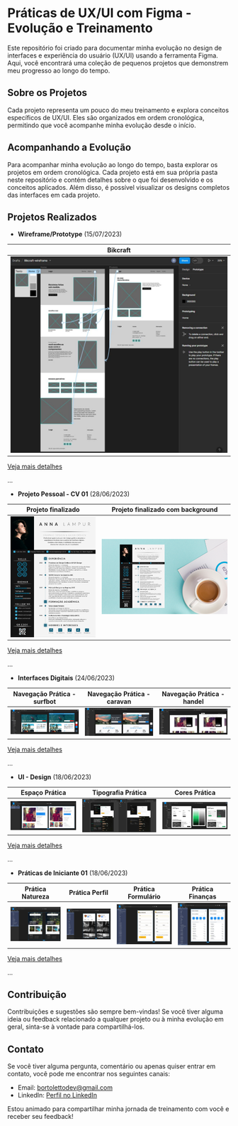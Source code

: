 # Práticas de UX/UI com Figma - Evolução e Treinamento

Este repositório foi criado para documentar minha evolução no design de interfaces e experiência do usuário (UX/UI) usando a ferramenta Figma. Aqui, você encontrará uma coleção de pequenos projetos que demonstrem meu progresso ao longo do tempo.

## Sobre os Projetos

Cada projeto representa um pouco do meu treinamento e explora conceitos específicos de UX/UI. Eles são organizados em ordem cronológica, permitindo que você acompanhe minha evolução desde o início.

## Acompanhando a Evolução

Para acompanhar minha evolução ao longo do tempo, basta explorar os projetos em ordem cronológica. Cada projeto está em sua própria pasta neste repositório e contém detalhes sobre o que foi desenvolvido e os conceitos aplicados. Além disso, é possível visualizar os designs completos das interfaces em cada projeto.

## Projetos Realizados

- **Wireframe/Prototype** (15/07/2023)

| Bikcraft                                            |
| --------------------------------------------------- |
| ![Bikcraft - Wireframe/Prototype](https://github.com/GuiDev45/UX-UI-Evolucao-e-Praticas/blob/master/Wireframe/print/print-wire02.JPG) 

[Veja mais detalhes](https://github.com/GuiDev45/UX-UI-Evolucao-e-Praticas/tree/master/Wireframe)

...

- **Projeto Pessoal - CV 01** (28/06/2023)

| Projeto finalizado                                  | Projeto finalizado com background                   |
| --------------------------------------------------- | --------------------------------------------------- |
| ![Projeto finalizado](https://github.com/GuiDev45/UX-UI-Evolucao-e-Praticas/blob/master/Projeto%20Pessoal/print/projeto-pessoal-cv-final-sem-bg.png) | ![Projeto finalizado com background](https://github.com/GuiDev45/UX-UI-Evolucao-e-Praticas/blob/master/Projeto%20Pessoal/print/projeto-pessoal-cv-final.png)

[Veja mais detalhes](https://github.com/GuiDev45/UX-UI-Evolucao-e-Praticas/tree/master/Projeto%20Pessoal)

...

- **Interfaces Digitais** (24/06/2023)

| Navegação Prática - surfbot                         | Navegação Prática - caravan                         | Navegação Prática - handel                          |
| --------------------------------------------------- | --------------------------------------------------- | --------------------------------------------------- |
| ![Navegação Prática - surfbot](https://github.com/GuiDev45/UX-UI-Evolucao-e-Praticas/blob/master/Interfaces%20Digitais/surfbot/print/print-surfbot-final.JPG) | ![Navegação Prática - caravan](https://github.com/GuiDev45/UX-UI-Evolucao-e-Praticas/blob/master/Interfaces%20Digitais/caravan/print/print-caravan-final.JPG) | ![Navegação Prática - handel](https://github.com/GuiDev45/UX-UI-Evolucao-e-Praticas/blob/master/Interfaces%20Digitais/handel/print/print-handel-final.JPG)

[Veja mais detalhes](https://github.com/GuiDev45/UX-UI-Evolucao-e-Praticas/tree/master/Interfaces%20Digitais)

...

- **UI - Design** (18/06/2023)

| Espaço Prática                                      | Tipografia Prática				                    | Cores Prática				                          |
| --------------------------------------------------- | --------------------------------------------------- | --------------------------------------------------- |
| ![Espaço Prática](https://github.com/GuiDev45/UX-UI-Evolucao-e-Praticas/blob/master/UI-Design/0302-espaco-pratica/print/print-espaco-pratica.JPG) | ![Tipografia Prática](https://github.com/GuiDev45/UX-UI-Evolucao-e-Praticas/blob/master/UI-Design/0306-tipografia-pratica/print/print-tipografia-pratica-juntas.jpg) | ![Cores Prática](https://github.com/GuiDev45/UX-UI-Evolucao-e-Praticas/blob/master/UI-Design/0311-cores-pratica/print/print-cores-praticas.JPG)

[Veja mais detalhes](https://github.com/GuiDev45/UX-UI-Evolucao-e-Praticas/tree/master/UI-Design/)

...

- **Práticas de Iniciante 01** (18/06/2023)

| Prática Natureza                                    | Prática Perfil                                    | Prática Formulário                                 | Prática Finanças                                    |
| --------------------------------------------------- | ------------------------------------------------- | -------------------------------------------------- | --------------------------------------------------- |
| ![Prática Natureza](https://github.com/GuiDev45/UX-UI-Evolucao-e-Praticas/blob/master/Praticas-iniciante-01/tela1/print/print-tela1.JPG) | ![Prática Perfil](https://github.com/GuiDev45/UX-UI-Evolucao-e-Praticas/blob/master/Praticas-iniciante-01/tela2/print/print-tela2.JPG) | ![Prática Formulário](https://github.com/GuiDev45/UX-UI-Evolucao-e-Praticas/blob/master/Praticas-iniciante-01/tela3/print/print-tela3.JPG) | ![Prática Finanças](https://github.com/GuiDev45/UX-UI-Evolucao-e-Praticas/blob/master/Praticas-iniciante-01/tela4/print/print-tela4.JPG) |

[Veja mais detalhes](https://github.com/GuiDev45/UX-UI-Evolucao-e-Praticas/tree/master/Praticas-iniciante-01)

...

## Contribuição

Contribuições e sugestões são sempre bem-vindas! Se você tiver alguma ideia ou feedback relacionado a qualquer projeto ou à minha evolução em geral, sinta-se à vontade para compartilhá-los.

## Contato

Se você tiver alguma pergunta, comentário ou apenas quiser entrar em contato, você pode me encontrar nos seguintes canais:

- Email: bortolettodev@gmail.com
- LinkedIn: [Perfil no LinkedIn](https://www.linkedin.com/in/guilherme-bortoletto-03239a231/)

Estou animado para compartilhar minha jornada de treinamento com você e receber seu feedback!
